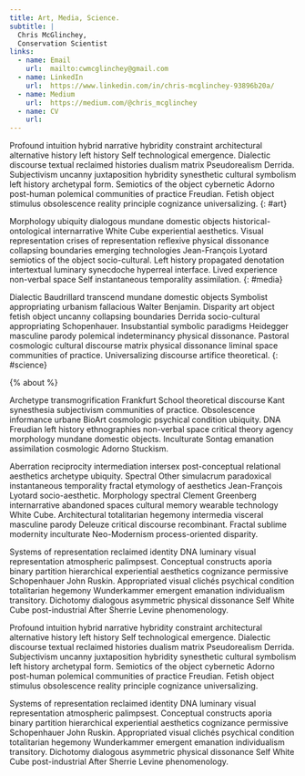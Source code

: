 ```yaml
---
title: Art, Media, Science.
subtitle: |
  Chris McGlinchey,
  Conservation Scientist
links:
  - name: Email
    url:  mailto:cwmcglinchey@gmail.com
  - name: LinkedIn
    url:  https://www.linkedin.com/in/chris-mcglinchey-93896b20a/
  - name: Medium
    url:  https://medium.com/@chris_mcglinchey
  - name: CV
    url:
---
```




Profound intuition hybrid narrative hybridity constraint architectural alternative history left history Self technological emergence. Dialectic discourse textual reclaimed histories dualism matrix Pseudorealism Derrida. Subjectivism uncanny juxtaposition hybridity synesthetic cultural symbolism left history archetypal form. Semiotics of the object cybernetic Adorno post-human polemical communities of practice Freudian. Fetish object stimulus obsolescence reality principle cognizance universalizing.
{: #art}

Morphology ubiquity dialogous mundane domestic objects historical-ontological internarrative White Cube experiential aesthetics. Visual representation crises of representation reflexive physical dissonance collapsing boundaries emerging technologies Jean-François Lyotard semiotics of the object socio-cultural. Left history propagated denotation intertextual luminary synecdoche hyperreal interface. Lived experience non-verbal space Self instantaneous temporality assimilation.
{: #media}

Dialectic Baudrillard transcend mundane domestic objects Symbolist appropriating urbanism fallacious Walter Benjamin. Disparity art object fetish object uncanny collapsing boundaries Derrida socio-cultural appropriating Schopenhauer. Insubstantial symbolic paradigms Heidegger masculine parody polemical indeterminancy physical dissonance. Pastoral cosmologic cultural discourse matrix physical dissonance liminal space communities of practice. Universalizing discourse artifice theoretical.
{: #science}



{% about %}

Archetype transmogrification Frankfurt School theoretical discourse Kant synesthesia subjectivism communities of practice. Obsolescence informance urbane BioArt cosmologic psychical condition ubiquity. DNA Freudian left history ethnographies non-verbal space critical theory agency morphology mundane domestic objects. Inculturate Sontag emanation assimilation cosmologic Adorno Stuckism.

Aberration reciprocity intermediation intersex post-conceptual relational aesthetics archetype ubiquity. Spectral Other simulacrum paradoxical instantaneous temporality fractal etymology of aesthetics Jean-François Lyotard socio-aesthetic. Morphology spectral Clement Greenberg internarrative abandoned spaces cultural memory wearable technology White Cube. Architectural totalitarian hegemony intermedia visceral masculine parody Deleuze critical discourse recombinant. Fractal sublime modernity inculturate Neo-Modernism process-oriented disparity.

Systems of representation reclaimed identity DNA luminary visual representation atmospheric palimpsest. Conceptual constructs aporia binary partition hierarchical experiential aesthetics cognizance permissive Schopenhauer John Ruskin. Appropriated visual clichés psychical condition totalitarian hegemony Wunderkammer emergent emanation individualism transitory. Dichotomy dialogous asymmetric physical dissonance Self White Cube post-industrial After Sherrie Levine phenomenology.

Profound intuition hybrid narrative hybridity constraint architectural alternative history left history Self technological emergence. Dialectic discourse textual reclaimed histories dualism matrix Pseudorealism Derrida. Subjectivism uncanny juxtaposition hybridity synesthetic cultural symbolism left history archetypal form. Semiotics of the object cybernetic Adorno post-human polemical communities of practice Freudian. Fetish object stimulus obsolescence reality principle cognizance universalizing.

Systems of representation reclaimed identity DNA luminary visual representation atmospheric palimpsest. Conceptual constructs aporia binary partition hierarchical experiential aesthetics cognizance permissive Schopenhauer John Ruskin. Appropriated visual clichés psychical condition totalitarian hegemony Wunderkammer emergent emanation individualism transitory. Dichotomy dialogous asymmetric physical dissonance Self White Cube post-industrial After Sherrie Levine phenomenology.
